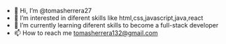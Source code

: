 - 👋 Hi, I’m @tomasherrera27
- 👀 I’m interested in diferent skills like html,css,javascript,java,react
- 🌱 I’m currently learning diferent skills to become a full-stack developer
- 📫 How to reach me tomasherrera132@gmail.com


<!---
tomasherrera27/tomasherrera27 is a ✨ special ✨ repository because its `README.md` (this file) appears on your GitHub profile.
You can click the Preview link to take a look at your changes.
--->

